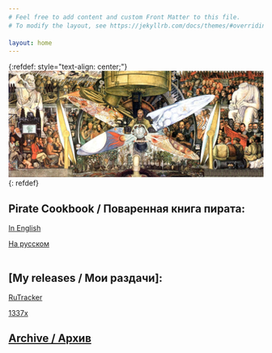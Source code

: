 ```yaml
---
# Feel free to add content and custom Front Matter to this file.
# To modify the layout, see https://jekyllrb.com/docs/themes/#overriding-theme-defaults

layout: home
---
```


{:refdef: style="text-align: center;"}
[![Man at the Crossroads](/images/crossroads.jpg)](/images/crossroads.jpg)
{: refdef}

## Pirate Cookbook / Поваренная книга пирата:

[In English](/en/pirate-cookbook)

[На русском](/ru/pirate-cookbook)
<br><br>

## [My releases / Мои раздачи]:

[RuTracker](https://rutracker.org/forum/tracker.php?rid=45195282)

[1337x](https://1337x.to/user/legen848dary/)
<br>

## [Archive / Архив](archive)
<br>